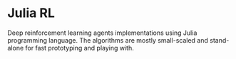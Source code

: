 # Julia RL

Deep reinforcement learning agents implementations using Julia programming language. The algorithms are mostly small-scaled and stand-alone for fast prototyping and playing with.
